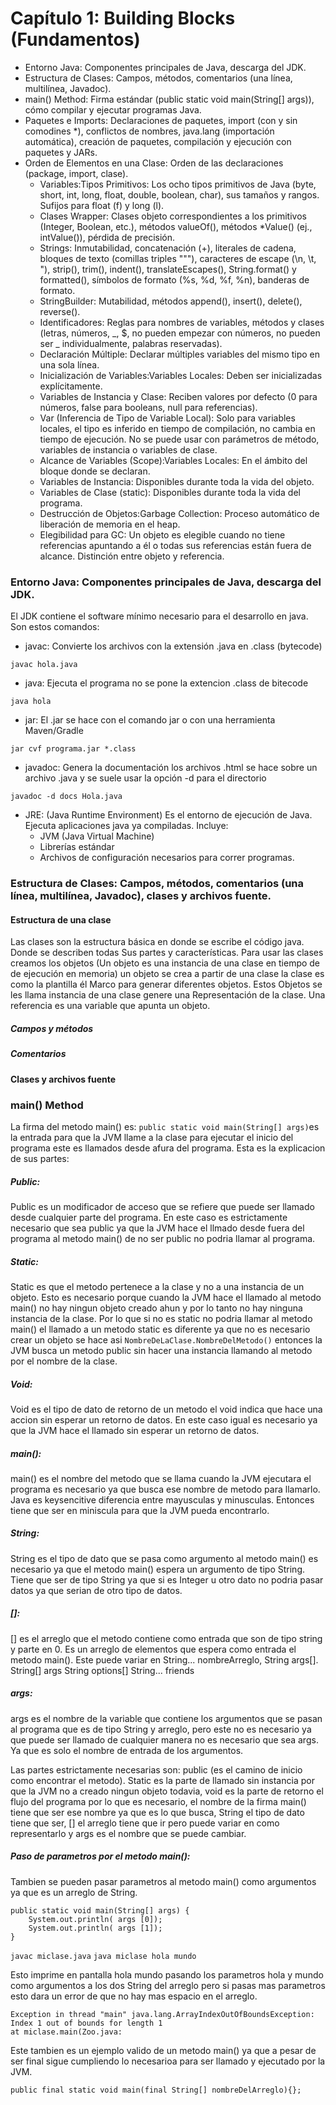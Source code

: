 # Capítulo 1: Building Blocks (Fundamentos) #

- Entorno Java: Componentes principales de Java, descarga del JDK.
- Estructura de Clases: Campos, métodos, comentarios (una línea, multilínea, Javadoc).
- main() Method: Firma estándar (public static void main(String[] args)), cómo compilar y ejecutar programas Java.
- Paquetes e Imports: Declaraciones de paquetes, import (con y sin comodines *), conflictos de nombres, java.lang 
  (importación automática), creación de paquetes, compilación y ejecución con paquetes y JARs.
- Orden de Elementos en una Clase: Orden de las declaraciones (package, import, clase).
    - Variables:Tipos Primitivos: Los ocho tipos primitivos de Java (byte, short, int, long, float, double, boolean, 
      char), sus tamaños y rangos. Sufijos para float (f) y long (l).
    - Clases Wrapper: Clases objeto correspondientes a los primitivos (Integer, Boolean, etc.), métodos valueOf(), 
      métodos *Value() (ej., intValue()), pérdida de precisión.
    - Strings: Inmutabilidad, concatenación (+), literales de cadena, bloques de texto (comillas triples """), 
      caracteres de escape (\n, \t, \"), strip(), trim(), indent(), translateEscapes(), String.format() y formatted(), 
      símbolos de formato (%s, %d, %f, %n), banderas de formato.
    - StringBuilder: Mutabilidad, métodos append(), insert(), delete(), reverse().
    - Identificadores: Reglas para nombres de variables, métodos y clases (letras, números, _, $, no pueden empezar con 
      números, no pueden ser _ individualmente, palabras reservadas). 
    - Declaración Múltiple: Declarar múltiples variables del mismo tipo en una sola línea.
    - Inicialización de Variables:Variables Locales: Deben ser inicializadas explícitamente.
    - Variables de Instancia y Clase: Reciben valores por defecto (0 para números, false para booleans, null para 
      referencias).
    - Var (Inferencia de Tipo de Variable Local): Solo para variables locales, el tipo es inferido en tiempo de 
      compilación, no cambia en tiempo de ejecución. No se puede usar con parámetros de método, variables de instancia 
      o variables de clase.
    - Alcance de Variables (Scope):Variables Locales: En el ámbito del bloque donde se declaran.
    - Variables de Instancia: Disponibles durante toda la vida del objeto.
    - Variables de Clase (static): Disponibles durante toda la vida del programa.
    - Destrucción de Objetos:Garbage Collection: Proceso automático de liberación de memoria en el heap.
    - Elegibilidad para GC: Un objeto es elegible cuando no tiene referencias apuntando a él o todas sus referencias 
      están fuera de alcance. Distinción entre objeto y referencia.


### Entorno Java: Componentes principales de Java, descarga del JDK. ###

El JDK contiene el software mínimo necesario para el desarrollo en java. Son estos comandos:

 - javac: Convierte los archivos con la extensión .java en .class (bytecode)
 ``` 
javac hola.java
 ```
 - java: Ejecuta el programa no se pone la extencion .class de bitecode
```
java hola
```
 - jar: El .jar se hace con el comando jar o con una herramienta Maven/Gradle
```
jar cvf programa.jar *.class
```
 - javadoc: Genera la documentación los archivos .html se hace sobre un archivo .java y se suele usar la opción -d para 
el directorio
```
javadoc -d docs Hola.java
```
 - JRE: (Java Runtime Environment) Es el entorno de ejecución de Java. Ejecuta aplicaciones java ya compiladas. Incluye:
   - JVM (Java Virtual Machine)
   - Librerías estándar
   - Archivos de configuración necesarios para correr programas.

### Estructura de Clases: Campos, métodos, comentarios (una línea, multilínea, Javadoc), clases y archivos fuente. ###

#### Estructura de una clase ####
Las clases son la estructura básica en donde se escribe el código java. Donde se describen todas
Sus partes y características.
Para usar las clases creamos los objetos (Un objeto es una instancia de una clase en tiempo de
de ejecución en memoria) un objeto se crea a partir de una clase la clase es como la plantilla él
Marco para generar diferentes objetos. Estos Objetos se les llama instancia de una clase genere una
Representación de la clase. Una referencia es una variable que apunta un objeto.

##### Campos y métodos #####

##### Comentarios #####

#### Clases y archivos fuente ####


### main() Method ###

La firma del metodo main() es: ```public static void main(String[] args)```es la entrada para que la JVM llame a la 
clase para ejecutar el inicio del programa este es llamados desde afura del programa.
Esta es la explicacion de sus 
partes:

##### Public: #####
Public es un modificador de acceso que se refiere que puede ser llamado desde cualquier parte del programa. En este caso
es estrictamente necesario que sea public ya que la JVM hace el llmado desde fuera del programa al metodo main() de no 
ser public no podria llamar al programa.

##### Static: #####
Static es que el metodo pertenece a la clase y no a una instancia de un objeto. Esto es necesario porque cuando la JVM 
hace el llamado al metodo main() no hay ningun objeto creado ahun y por lo tanto no hay ninguna instancia de la clase.
Por lo que si no es static no podria llamar al metodo main() el llamado a un metodo static es diferente ya que no es 
necesario crear un objeto se hace asi  ```NombreDeLaClase.NombreDelMetodo()``` entonces la JVM busca un metodo public
sin hacer una instancia llamando al metodo por el nombre de la clase.

##### Void: #####
Void es el tipo de dato de retorno de un metodo el void indica que hace una accion sin esperar un retorno de datos.
En este caso igual es necesario ya que la JVM hace el llamado sin esperar un retorno de datos.

##### main(): #####
main() es el nombre del metodo que se llama cuando la JVM ejecutara el programa es necesario ya que busca ese nombre de
metodo para llamarlo. Java es keysencitive diferencia entre mayusculas y minusculas. Entonces tiene que ser en miniscula
para que la JVM pueda encontrarlo.

##### String: #####
String es el tipo de dato que se pasa como argumento al metodo main() es necesario ya que el metodo main() espera un
argumento de tipo String. Tiene que ser de tipo String ya que si es Integer u otro dato no podria pasar datos ya que
serian de otro tipo de datos.

##### []: #####
[] es el arreglo que el metodo contiene como entrada que son de tipo string y parte en 0. Es un arreglo de elementos que
espera como entrada el metodo main(). Este puede variar en String... nombreArreglo, String args[].
String[] args
String options[]
String... friends

##### args: #####
args es el nombre de la variable que contiene los argumentos que se pasan al programa que es de tipo String y arreglo,
pero este no es necesario ya que puede ser llamado de cualquier manera no es necesario que sea args. Ya que es solo
el nombre de entrada de los argumentos.

Las partes estrictamente necesarias son: public (es el camino de inicio como encontrar el metodo). Static es la parte de
llamado sin instancia por que la JVM no a creado ningun objeto todavia, void es la parte de retorno el flujo del programa
por lo que es necesario, el nombre de la firma main() tiene que ser ese nombre ya que es lo que busca, String el tipo de 
dato tiene que ser, [] el arreglo tiene que ir pero puede variar en como representarlo y args es el nombre que se puede 
cambiar.

##### Paso de parametros por el metodo main(): #####
Tambien se pueden pasar parametros al metodo main() como argumentos ya que es un arreglo de String.

```
public static void main(String[] args) {
    System.out.println( args [0]);
    System.out.println( args [1]);
}
```

``` javac miclase.java ```
``` java miclase hola mundo ```

Esto imprime en pantalla hola mundo pasando los parametros hola y mundo como argumentos a los dos String del arreglo pero
si pasas mas parametros esto dara un error de que no hay mas espacio en el arreglo.

```
Exception in thread "main" java.lang.ArrayIndexOutOfBoundsException:
Index 1 out of bounds for length 1
at miclase.main(Zoo.java:
```
Este tambien es un ejemplo valido de un metodo main() ya que a pesar de ser final sigue cumpliendo lo necesarioa para ser
llamado y ejecutado por la JVM.

``` 
public final static void main(final String[] nombreDelArreglo){};
```


